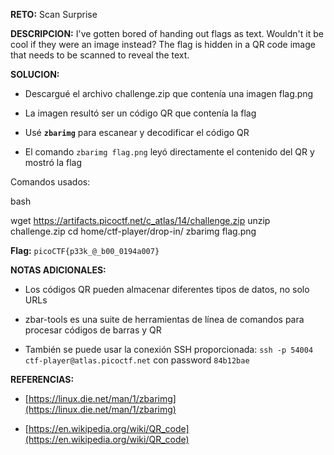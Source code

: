**RETO:** Scan Surprise

**DESCRIPCION:** I've gotten bored of handing out flags as text. Wouldn't it be cool if they were an image instead? The flag is hidden in a QR code image that needs to be scanned to reveal the text.

**SOLUCION:**

- Descargué el archivo challenge.zip que contenía una imagen flag.png
    
- La imagen resultó ser un código QR que contenía la flag
    
- Usé **`zbarimg`** para escanear y decodificar el código QR
    
- El comando `zbarimg flag.png` leyó directamente el contenido del QR y mostró la flag
    

Comandos usados:

bash

wget https://artifacts.picoctf.net/c_atlas/14/challenge.zip
unzip challenge.zip
cd home/ctf-player/drop-in/
zbarimg flag.png

**Flag:** `picoCTF{p33k_@_b00_0194a007}`

**NOTAS ADICIONALES:**

- Los códigos QR pueden almacenar diferentes tipos de datos, no solo URLs
    
- zbar-tools es una suite de herramientas de línea de comandos para procesar códigos de barras y QR
    
- También se puede usar la conexión SSH proporcionada: `ssh -p 54004 ctf-player@atlas.picoctf.net` con password `84b12bae`
    

**REFERENCIAS:**

- [https://linux.die.net/man/1/zbarimg](https://linux.die.net/man/1/zbarimg)
    
- [https://en.wikipedia.org/wiki/QR_code](https://en.wikipedia.org/wiki/QR_code)
